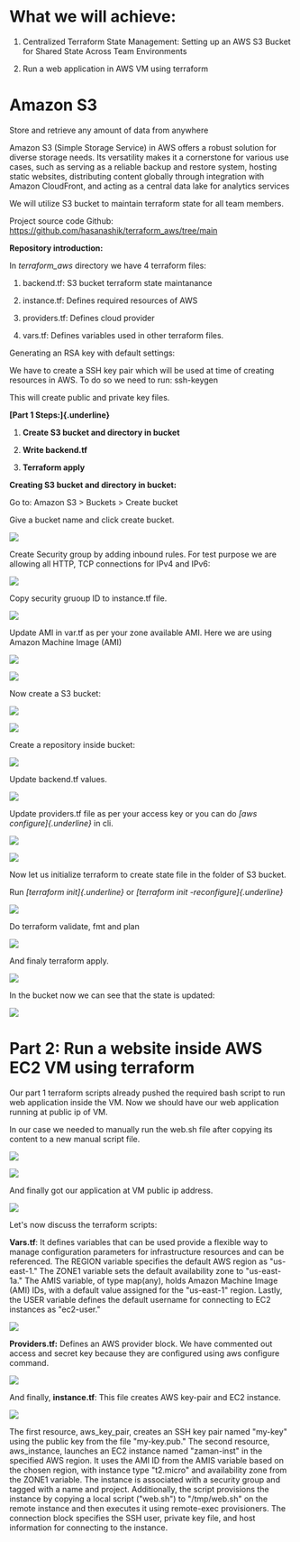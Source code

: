 # What we will achieve:

1.  Centralized Terraform State Management: Setting up an AWS S3 Bucket
    for Shared State Across Team Environments

2.  Run a web application in AWS VM using terraform

# Amazon S3

Store and retrieve any amount of data from anywhere

Amazon S3 (Simple Storage Service) in AWS offers a robust solution for
diverse storage needs. Its versatility makes it a cornerstone for
various use cases, such as serving as a reliable backup and restore
system, hosting static websites, distributing content globally through
integration with Amazon CloudFront, and acting as a central data lake
for analytics services

We will utilize S3 bucket to maintain terraform state for all team
members.

Project source code Github:
<https://github.com/hasanashik/terraform_aws/tree/main>

**Repository introduction:**

In *terraform_aws* directory we have 4 terraform files:

1.  backend.tf: S3 bucket terraform state maintanance

2.  instance.tf: Defines required resources of AWS

3.  providers.tf: Defines cloud provider

4.  vars.tf: Defines variables used in other terraform files.

Generating an RSA key with default settings:

We have to create a SSH key pair which will be used at time of creating
resources in AWS. To do so we need to run: ssh-keygen

This will create public and private key files.

**[Part 1 Steps:]{.underline}**

1.  **Create S3 bucket and directory in bucket**

2.  **Write backend.tf**

3.  **Terraform apply**

**Creating S3 bucket and directory in bucket:**

Go to: Amazon S3 \> Buckets \> Create bucket

Give a bucket name and click create bucket.

![](./images/image1.png)

Create Security group by adding inbound rules. For test purpose we are
allowing all HTTP, TCP connections for IPv4 and IPv6:

![](./images/image2.png)

Copy security gruoup ID to instance.tf file.

![](./images/image3.png)

Update AMI in var.tf as per your zone available AMI. Here we are using
Amazon Machine Image (AMI)

![](./images/image4.png)

![](./images/image5.png)

Now create a S3 bucket:

![](./images/image6.png)

![](./images/image7.png)

Create a repository inside bucket:

![](./images/image8.png)

Update backend.tf values.

![](./images/image9.png)

Update providers.tf file as per your access key or you can do *[aws
configure]{.underline}* in cli.

![](./images/image10.png)

![](./images/image11.png)

Now let us initialize terraform to create state file in the folder of S3
bucket.

Run *[terraform init]{.underline}* or *[terraform init
-reconfigure]{.underline}*

![](./images/image12.png)

Do terraform validate, fmt and plan

![](./images/image13.png)

And finaly terraform apply.

![](./images/image14.png)

In the bucket now we can see that the state is updated:

![](./images/image15.png)

# Part 2: Run a website inside AWS EC2 VM using terraform

Our part 1 terraform scripts already pushed the required bash script to
run web application inside the VM. Now we should have our web
application running at public ip of VM.

In our case we needed to manually run the web.sh file after copying its
content to a new manual script file.

![](./images/image16.png)

![](./images/image17.png)

And finally got our application at VM public ip address.

![](./images/image18.png) 

Let's now discuss the terraform scripts:

**Vars.tf**: It defines variables that can be used provide a flexible
way to manage configuration parameters for infrastructure resources and
can be referenced. The REGION variable specifies the default AWS region
as \"us-east-1.\" The ZONE1 variable sets the default availability zone
to \"us-east-1a.\" The AMIS variable, of type map(any), holds Amazon
Machine Image (AMI) IDs, with a default value assigned for the
\"us-east-1\" region. Lastly, the USER variable defines the default
username for connecting to EC2 instances as \"ec2-user.\"

![](./images/image19.png) 

**Providers.tf:** Defines an AWS provider block. We have commented out
access and secret key because they are configured using aws configure
command.

![](./images/image20.png)

And finally, **instance.tf**: This file creates AWS key-pair and EC2
instance.

![](./images/image21.png)

The first resource, aws_key_pair, creates an SSH key pair named
\"my-key\" using the public key from the file \"my-key.pub.\" The second
resource, aws_instance, launches an EC2 instance named \"zaman-inst\" in
the specified AWS region. It uses the AMI ID from the AMIS variable
based on the chosen region, with instance type \"t2.micro\" and
availability zone from the ZONE1 variable. The instance is associated
with a security group and tagged with a name and project. Additionally,
the script provisions the instance by copying a local script
(\"web.sh\") to \"/tmp/web.sh\" on the remote instance and then executes
it using remote-exec provisioners. The connection block specifies the
SSH user, private key file, and host information for connecting to the
instance.
